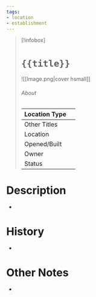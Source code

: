 ```yaml
---
tags:
- location
- establishment
---
```

> [!infobox]
> # `{{title}}`
> ![[Image.png|cover hsmall]]
> ###### About
> | Location Type |   |
> | ---- | ---- |
> | Other Titles |  |
> | Location |  |
> | Opened/Built |   |
> | Owner |   |
> | Status |   |

# Description
-
# History
-
# Other Notes
-